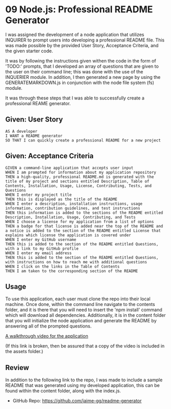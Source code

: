 # 09 Node.js: Professional README Generator
I was assigned the development of a node application that utilizes INQUIRER to prompt users into developing a professional README file. This was made possible by the provided User Story, Acceptance Criteria, and the given starter code. 

It was by following the instructions given withen the code in the form of 'TODO:' prompts, that I developed an array of questions that are given to the user on their command line; this was done with the use of the INQUERIER module. In addition, I then generated a new page by using the GENERATEMARKDOWN.js in conjunction with the node file system (fs) module. 

It was through these steps that I was able to successfully create a professional REAME generator. 
 
## Given: User Story
 
```
AS A developer
I WANT a README generator
SO THAT I can quickly create a professional README for a new project
```
 
## Given: Acceptance Criteria
 
```
GIVEN a command-line application that accepts user input
WHEN I am prompted for information about my application repository
THEN a high-quality, professional README.md is generated with the title of my project and sections entitled Description, Table of Contents, Installation, Usage, License, Contributing, Tests, and Questions
WHEN I enter my project title
THEN this is displayed as the title of the README
WHEN I enter a description, installation instructions, usage information, contribution guidelines, and test instructions
THEN this information is added to the sections of the README entitled Description, Installation, Usage, Contributing, and Tests
WHEN I choose a license for my application from a list of options
THEN a badge for that license is added near the top of the README and a notice is added to the section of the README entitled License that explains which license the application is covered under
WHEN I enter my GitHub username
THEN this is added to the section of the README entitled Questions, with a link to my GitHub profile
WHEN I enter my email address
THEN this is added to the section of the README entitled Questions, with instructions on how to reach me with additional questions
WHEN I click on the links in the Table of Contents
THEN I am taken to the corresponding section of the README
```
 
## Usage
To use this application, each user must clone the repo into their local machine. Once done, within the command line navigate to the contents folder, and it is there that you will need to insert the 'npm install' command which will download all dependencies. Additionally, it is in the content folder that you will initialize the node application and generate the README by answering all of the prompted questions. 
 
[A walkthrough video for the application](https://drive.google.com/file/d/1VJBWkZ-THRlaXMbkr3-T-XZ1lqfuFN72/view?usp=sharing)

(If this link is broken, then be assured that a copy of the video is included in the assets folder.)
 
## Review
 
In addition to the following link to the repo, I was made to include a sample README that was generated using my developed application, this can be found within the content folder, along with the index.js. 
 
* GitHub Repo: https://github.com/jaime-gg/readme-generator 
 
